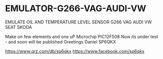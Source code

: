 # EMULATOR-G266-VAG-AUDI-VW

EMULATE OIL AND TEMPERATURE LEVEL SENSOR  G266 VAG AUDI VW SEAT SKODA 


Make on few elements and one uP Microchip PIC12F508 
Now its under test - and soon will be published
Greetings Daniel SP6QKX 

https://www.qrz.com/db/sp6qkx
https://www.facebook.com/sp6qkx
